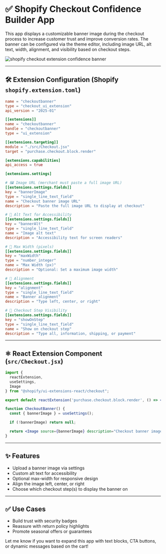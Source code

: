 # ✅ Shopify Checkout Confidence Builder App

This app displays a customizable banner image during the checkout process to increase customer trust and improve conversion rates. The banner can be configured via the theme editor, including image URL, alt text, width, alignment, and visibility based on checkout steps.

![shopify checkout extension confidence banner](https://github.com/user-attachments/assets/02ad4d03-c4ea-4b39-9460-f215c7615d30)

---

## 🛠️ Extension Configuration (Shopify `shopify.extension.toml`)

```toml
name = "checkoutbanner"
type = "checkout_ui_extension"
api_version = "2025-01"

[[extensions]]
name = "checkoutbanner"
handle = "checkoutbanner"
type = "ui_extension"

[[extensions.targeting]]
module = "./src/Checkout.jsx"
target = "purchase.checkout.block.render"

[extensions.capabilities]
api_access = true

[extensions.settings]

# 🖼️ Image URL (merchant must paste a full image URL)
[[extensions.settings.fields]]
key = "bannerImage"
type = "single_line_text_field"
name = "Checkout banner image URL"
description = "Paste the full image URL to display at checkout"

# 📝 Alt Text for Accessibility
[[extensions.settings.fields]]
key = "bannerAlt"
type = "single_line_text_field"
name = "Image alt text"
description = "Accessibility text for screen readers"

# 📏 Max Width (pixels)
[[extensions.settings.fields]]
key = "maxWidth"
type = "number_integer"
name = "Max Width (px)"
description = "Optional: Set a maximum image width"

# 🧭 Alignment
[[extensions.settings.fields]]
key = "alignment"
type = "single_line_text_field"
name = "Banner alignment"
description = "Type left, center, or right"

# 🔀 Checkout Step Visibility
[[extensions.settings.fields]]
key = "showOnStep"
type = "single_line_text_field"
name = "Show on checkout step"
description = "Type all, information, shipping, or payment"
```

---

## ⚛️ React Extension Component (`src/Checkout.jsx`)

```jsx
import {
  reactExtension,
  useSettings,
  Image
} from "@shopify/ui-extensions-react/checkout";

export default reactExtension('purchase.checkout.block.render', () => <CheckoutBanner />);

function CheckoutBanner() {
  const { bannerImage } = useSettings();

  if (!bannerImage) return null;

  return <Image source={bannerImage} description="Checkout banner image" />;
}
```

---

## ✨ Features

- Upload a banner image via settings
- Custom alt text for accessibility
- Optional max-width for responsive design
- Align the image left, center, or right
- Choose which checkout step(s) to display the banner on

---

## ✅ Use Cases

- Build trust with security badges
- Reassure with return policy highlights
- Promote seasonal offers or guarantees

Let me know if you want to expand this app with text blocks, CTA buttons, or dynamic messages based on the cart!
